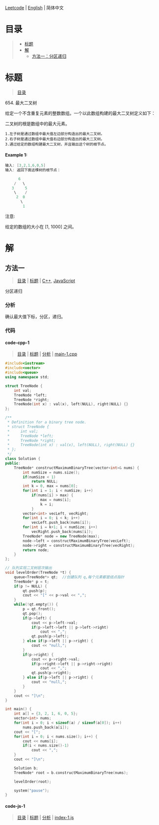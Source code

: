 [Leetcode](../README.CN.md) | [English](./README.md) | 简体中文

# 目录

>- [标题](#标题)
>- [解](#解)
>    - [方法一：分区递归](#方法一)

# 标题

>[目录](#目录)

654.&nbsp;最大二叉树

给定一个不含重复元素的整数数组。一个以此数组构建的最大二叉树定义如下：

二叉树的根是数组中的最大元素。

    1.左子树是通过数组中最大值左边部分构造出的最大二叉树。
    2.右子树是通过数组中最大值右边部分构造出的最大二叉树。
    3.通过给定的数组构建最大二叉树，并且输出这个树的根节点。

#### Example 1:

```c++
输入: [3,2,1,6,0,5]
输入: 返回下面这棵树的根节点：

      6
    /   \
   3     5
    \    / 
     2  0   
       \
        1
```

注意:

给定的数组的大小在 [1, 1000] 之间。

# 解

## 方法一

>[目录](#目录) | [标题](#标题) | [C++](#code-cpp-1), [JavaScript](#code-js-1)

分区递归

### 分析

确认最大值下标，分区，递归。

### 代码

#### code-cpp-1

>[目录](#目录) | [标题](#标题) | [分析](#方法一) | [main-1.cpp](./main-1.cpp "main-1.cpp")

```cpp
#include<iostream>
#include<vector>
#include<queue>
using namespace std;

struct TreeNode {
    int val;
    TreeNode *left;
    TreeNode *right;
    TreeNode(int x) : val(x), left(NULL), right(NULL) {}
};

/**
 * Definition for a binary tree node.
 * struct TreeNode {
 *     int val;
 *     TreeNode *left;
 *     TreeNode *right;
 *     TreeNode(int x) : val(x), left(NULL), right(NULL) {}
 * };
 */
class Solution {
public:
    TreeNode* constructMaximumBinaryTree(vector<int>& nums) {
        int numSize = nums.size();
        if(numSize < 1)
            return NULL;
        int k = 0, max = nums[0];
        for(int i = 1; i < numSize; i++)
            if(nums[i] > max) {
                max = nums[i];
                k = i;
            }
        vector<int> vecLeft, vecRight;
        for(int i = 0; i < k; i++)
            vecLeft.push_back(nums[i]);
        for(int i = k+1; i < numSize; i++)
            vecRight.push_back(nums[i]);
        TreeNode* node = new TreeNode(max);
        node->left = constructMaximumBinaryTree(vecLeft);
        node->right = constructMaximumBinaryTree(vecRight);
        return node;
    }
};

// 队列实现二叉树层次输出
void levelOrder(TreeNode *t) {
    queue<TreeNode*> qt;  //创建队列 q,每个元素都是结点指针
    TreeNode* p = t;
    if(p != NULL) {
        qt.push(p);
        cout << "[" << p->val << ",";
    }
    while(!qt.empty()) {
        p = qt.front();
        qt.pop();
        if(p->left) {
            cout << p->left->val;
            if(p->left->left || p->left->right)
                cout << ",";
            qt.push(p->left);
        } else if(p->left || p->right) {
            cout << "null,";
        }
        if(p->right) {
            cout << p->right->val;
            if(p->right->left || p->right->right)
                cout << ",";
            qt.push(p->right);
        } else if(p->left || p->right) {
            cout << "null,";
        }
    }
    cout << "]\n";
}

int main() {
    int a[] = {3, 2, 1, 6, 0, 5};
    vector<int> nums;
    for(int i = 0; i < sizeof(a) / sizeof(a[0]); i++)
        nums.push_back(a[i]);
    cout << "[";
    for(int i = 0; i < nums.size(); i++) {
        cout << nums[i];
        if(i < nums.size()-1)
            cout << ",";
    }
    cout << "]\n";

    Solution b;
    TreeNode* root = b.constructMaximumBinaryTree(nums);

    levelOrder(root);

    system("pause");
}
```

#### code-js-1

>[目录](#目录) | [标题](#标题) | [分析](#方法一) | [index-1.js](./index-1.js "index-1.js")

```js

```
